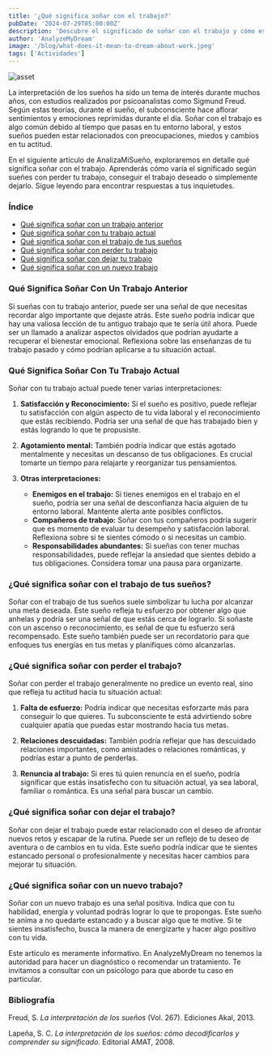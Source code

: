 ```yaml
---
title: '¿Qué significa soñar con el trabajo?'
pubDate: '2024-07-29T05:00:00Z'
description: 'Descubre el significado de soñar con el trabajo y cómo estos sueños pueden reflejar tus inquietudes, aspiraciones y estado emocional.'
author: 'AnalyzeMyDream'
image: '/blog/what-does-it-mean-to-dream-about-work.jpeg'
tags: ['Actividades']
---
```


![asset](/blog/what-does-it-mean-to-dream-about-work.jpeg)

La interpretación de los sueños ha sido un tema de interés durante muchos años, con estudios realizados por psicoanalistas como Sigmund Freud. Según estas teorías, durante el sueño, el subconsciente hace aflorar sentimientos y emociones reprimidas durante el día. Soñar con el trabajo es algo común debido al tiempo que pasas en tu entorno laboral, y estos sueños pueden estar relacionados con preocupaciones, miedos y cambios en tu actitud.

En el siguiente artículo de AnalizaMiSueño, exploraremos en detalle qué significa soñar con el trabajo. Aprenderás cómo varía el significado según sueñes con perder tu trabajo, conseguir el trabajo deseado o simplemente dejarlo. Sigue leyendo para encontrar respuestas a tus inquietudes.

### Índice

- [Qué significa soñar con un trabajo anterior](#que-significa-sonar-con-un-trabajo-anterior)
- [Qué significa soñar con tu trabajo actual](#que-significa-sonar-con-tu-trabajo-actual)
- [Qué significa soñar con el trabajo de tus sueños](#que-significa-sonar-con-el-trabajo-de-tus-suenos)
- [Qué significa soñar con perder tu trabajo](#que-significa-sonar-con-perder-tu-trabajo)
- [Qué significa soñar con dejar tu trabajo](#que-significa-sonar-con-dejar-tu-trabajo)
- [Qué significa soñar con un nuevo trabajo](#que-significa-sonar-con-un-nuevo-trabajo)

### Qué Significa Soñar Con Un Trabajo Anterior

Si sueñas con tu trabajo anterior, puede ser una señal de que necesitas recordar algo importante que dejaste atrás. Este sueño podría indicar que hay una valiosa lección de tu antiguo trabajo que te sería útil ahora. Puede ser un llamado a analizar aspectos olvidados que podrían ayudarte a recuperar el bienestar emocional. Reflexiona sobre las enseñanzas de tu trabajo pasado y cómo podrían aplicarse a tu situación actual.

### Qué Significa Soñar Con Tu Trabajo Actual

Soñar con tu trabajo actual puede tener varias interpretaciones:

1. **Satisfacción y Reconocimiento:** Si el sueño es positivo, puede reflejar tu satisfacción con algún aspecto de tu vida laboral y el reconocimiento que estás recibiendo. Podría ser una señal de que has trabajado bien y estás logrando lo que te propusiste.

2. **Agotamiento mental:** También podría indicar que estás agotado mentalmente y necesitas un descanso de tus obligaciones. Es crucial tomarte un tiempo para relajarte y reorganizar tus pensamientos.

3. **Otras interpretaciones:**
   - **Enemigos en el trabajo:** Si tienes enemigos en el trabajo en el sueño, podría ser una señal de desconfianza hacia alguien de tu entorno laboral. Mantente alerta ante posibles conflictos.
   - **Compañeros de trabajo:** Soñar con tus compañeros podría sugerir que es momento de evaluar tu desempeño y satisfacción laboral. Reflexiona sobre si te sientes cómodo o si necesitas un cambio.
   - **Responsabilidades abundantes:** Si sueñas con tener muchas responsabilidades, puede reflejar la ansiedad que sientes debido a tus obligaciones. Considera tomar una pausa para organizarte.

### ¿Qué significa soñar con el trabajo de tus sueños?

Soñar con el trabajo de tus sueños suele simbolizar tu lucha por alcanzar una meta deseada. Este sueño refleja tu esfuerzo por obtener algo que anhelas y podría ser una señal de que estás cerca de lograrlo. Si soñaste con un ascenso o reconocimiento, es señal de que tu esfuerzo será recompensado. Este sueño también puede ser un recordatorio para que enfoques tus energías en tus metas y planifiques cómo alcanzarlas.

### ¿Qué significa soñar con perder el trabajo?

Soñar con perder el trabajo generalmente no predice un evento real, sino que refleja tu actitud hacia tu situación actual:

1. **Falta de esfuerzo:** Podría indicar que necesitas esforzarte más para conseguir lo que quieres. Tu subconsciente te está advirtiendo sobre cualquier apatía que puedas estar mostrando hacia tus metas.

2. **Relaciones descuidadas:** También podría reflejar que has descuidado relaciones importantes, como amistades o relaciones románticas, y podrías estar a punto de perderlas.

3. **Renuncia al trabajo:** Si eres tú quien renuncia en el sueño, podría significar que estás insatisfecho con tu situación actual, ya sea laboral, familiar o romántica. Es una señal para buscar un cambio.

### ¿Qué significa soñar con dejar el trabajo?

Soñar con dejar el trabajo puede estar relacionado con el deseo de afrontar nuevos retos y escapar de la rutina. Puede ser un reflejo de tu deseo de aventura o de cambios en tu vida. Este sueño podría indicar que te sientes estancado personal o profesionalmente y necesitas hacer cambios para mejorar tu situación.

### ¿Qué significa soñar con un nuevo trabajo?

Soñar con un nuevo trabajo es una señal positiva. Indica que con tu habilidad, energía y voluntad podrás lograr lo que te propongas. Este sueño te anima a no quedarte estancado y a buscar algo que te motive. Si te sientes insatisfecho, busca la manera de energizarte y hacer algo positivo con tu vida.

Este artículo es meramente informativo. En AnalyzeMyDream no tenemos la autoridad para hacer un diagnóstico o recomendar un tratamiento. Te invitamos a consultar con un psicólogo para que aborde tu caso en particular.

### Bibliografía

Freud, S. *La interpretación de los sueños* (Vol. 267). Ediciones Akal, 2013.

Lapeña, S. C. *La interpretación de los sueños: cómo decodificarlos y comprender su significado*. Editorial AMAT, 2008.
